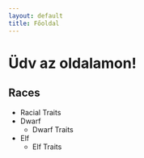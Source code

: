 ```yaml
---
layout: default
title: Főoldal
---
```


# Üdv az oldalamon!

## Races
- Racial Traits
- Dwarf
    - Dwarf Traits
- Elf
    - Elf Traits
